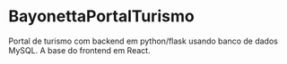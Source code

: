 # BayonettaPortalTurismo

Portal de turismo com backend em python/flask usando banco de dados MySQL. A base do frontend em React. 

